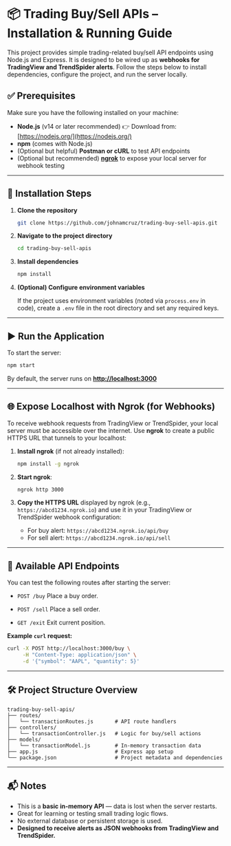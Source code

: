 # 📦 Trading Buy/Sell APIs – Installation & Running Guide

This project provides simple trading-related buy/sell API endpoints using Node.js and Express. It is designed to be wired up as **webhooks for TradingView and TrendSpider alerts**. Follow the steps below to install dependencies, configure the project, and run the server locally.

## ✅ Prerequisites

Make sure you have the following installed on your machine:

* **Node.js** (v14 or later recommended)
  👉 Download from: [https://nodejs.org/](https://nodejs.org/)
* **npm** (comes with Node.js)
* (Optional but helpful) **Postman or cURL** to test API endpoints
* (Optional but recommended) **[ngrok](https://ngrok.com/)** to expose your local server for webhook testing

---

## 🚀 Installation Steps

1. **Clone the repository**

   ```bash
   git clone https://github.com/johnamcruz/trading-buy-sell-apis.git
   ```

2. **Navigate to the project directory**

   ```bash
   cd trading-buy-sell-apis
   ```

3. **Install dependencies**

   ```bash
   npm install
   ```

4. **(Optional) Configure environment variables**

   If the project uses environment variables (noted via `process.env` in code), create a `.env` file in the root directory and set any required keys.

---

## ▶️ Run the Application

To start the server:

```bash
npm start
```

By default, the server runs on **[http://localhost:3000](http://localhost:3000)**

---

## 🌐 Expose Localhost with Ngrok (for Webhooks)

To receive webhook requests from TradingView or TrendSpider, your local server must be accessible over the internet. Use **ngrok** to create a public HTTPS URL that tunnels to your localhost:

1. **Install ngrok** (if not already installed):

   ```bash
   npm install -g ngrok
   ```

2. **Start ngrok**:

   ```bash
   ngrok http 3000
   ```

3. **Copy the HTTPS URL** displayed by ngrok (e.g., `https://abcd1234.ngrok.io`) and use it in your TradingView or TrendSpider webhook configuration:

   * For buy alert: `https://abcd1234.ngrok.io/api/buy`
   * For sell alert: `https://abcd1234.ngrok.io/api/sell`

---

## 🧪 Available API Endpoints

You can test the following routes after starting the server:

* `POST /buy`
  Place a buy order.

* `POST /sell`
  Place a sell order.

* `GET /exit`
  Exit current position.

**Example `curl` request:**

```bash
curl -X POST http://localhost:3000/buy \
     -H "Content-Type: application/json" \
     -d '{"symbol": "AAPL", "quantity": 5}'
```

---

## 🛠 Project Structure Overview

```
trading-buy-sell-apis/
├── routes/
│   └── transactionRoutes.js       # API route handlers
├── controllers/
│   └── transactionController.js   # Logic for buy/sell actions
├── models/
│   └── transactionModel.js        # In-memory transaction data
├── app.js                         # Express app setup
└── package.json                   # Project metadata and dependencies
```

---

## 📬 Notes

* This is a **basic in-memory API** — data is lost when the server restarts.
* Great for learning or testing small trading logic flows.
* No external database or persistent storage is used.
* **Designed to receive alerts as JSON webhooks from TradingView and TrendSpider.**
